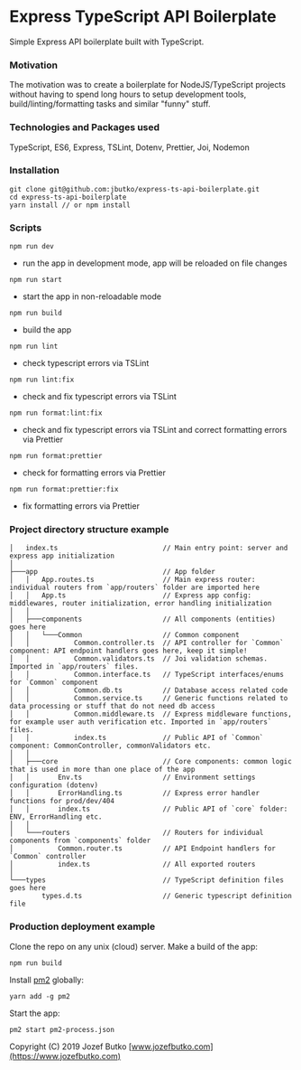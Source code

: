 # Express TypeScript API Boilerplate

Simple Express API boilerplate built with TypeScript.

### Motivation

The motivation was to create a boilerplate for NodeJS/TypeScript projects without having to spend long hours to setup development tools, build/linting/formatting tasks and similar "funny" stuff.

### Technologies and Packages used

TypeScript, ES6, Express, TSLint, Dotenv, Prettier, Joi, Nodemon

### Installation

```
git clone git@github.com:jbutko/express-ts-api-boilerplate.git
cd express-ts-api-boilerplate
yarn install // or npm install
```

### Scripts

`npm run dev`

- run the app in development mode, app will be reloaded on file changes

`npm run start`

- start the app in non-reloadable mode

`npm run build`

- build the app

`npm run lint`

- check typescript errors via TSLint

`npm run lint:fix`

- check and fix typescript errors via TSLint

`npm run format:lint:fix`

- check and fix typescript errors via TSLint and correct formatting errors via Prettier

`npm run format:prettier`

- check for formatting errors via Prettier

`npm run format:prettier:fix`

- fix formatting errors via Prettier

### Project directory structure example

```
│   index.ts                          // Main entry point: server and express app initialization
│
├───app                               // App folder
│   │   App.routes.ts                 // Main express router: individual routers from `app/routers` folder are imported here
│   │   App.ts                        // Express app config: middlewares, router initialization, error handling initialization
│   │
│   ├───components                    // All components (entities) goes here
│   │   └───Common                    // Common component
│   │           Common.controller.ts  // API controller for `Common` component: API endpoint handlers goes here, keep it simple!
│   │           Common.validators.ts  // Joi validation schemas. Imported in `app/routers` files.
│   │           Common.interface.ts   // TypeScript interfaces/enums for `Common` component
│   │           Common.db.ts          // Database access related code
│   │           Common.service.ts     // Generic functions related to data processing or stuff that do not need db access
│   │           Common.middleware.ts  // Express middleware functions, for example user auth verification etc. Imported in `app/routers` files.
│   │           index.ts              // Public API of `Common` component: CommonController, commonValidators etc.
│   │
│   ├───core                          // Core components: common logic that is used in more than one place of the app
│   │       Env.ts                    // Environment settings configuration (dotenv)
│   │       ErrorHandling.ts          // Express error handler functions for prod/dev/404
│   │       index.ts                  // Public API of `core` folder: ENV, ErrorHandling etc.
│   │
│   └───routers                       // Routers for individual components from `components` folder
│           Common.router.ts          // API Endpoint handlers for `Common` controller
│           index.ts                  // All exported routers
│
└───types                             // TypeScript definition files goes here
        types.d.ts                    // Generic typescript definition file
```

### Production deployment example

Clone the repo on any unix (cloud) server. Make a build of the app:

```
npm run build
```

Install [pm2](https://github.com/Unitech/pm2) globally:

```
yarn add -g pm2
```

Start the app:

```
pm2 start pm2-process.json
```

Copyright (C) 2019 Jozef Butko
[www.jozefbutko.com](https://www.jozefbutko.com)

